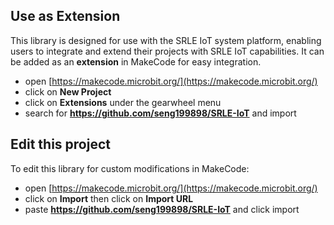 ## Use as Extension

This library is designed for use with the SRLE IoT system platform, enabling users to integrate and extend their projects with SRLE IoT capabilities. It can be added as an **extension** in MakeCode for easy integration.

* open [https://makecode.microbit.org/](https://makecode.microbit.org/)
* click on **New Project**
* click on **Extensions** under the gearwheel menu
* search for **https://github.com/seng199898/SRLE-IoT** and import

## Edit this project

To edit this library for custom modifications in MakeCode:

* open [https://makecode.microbit.org/](https://makecode.microbit.org/)
* click on **Import** then click on **Import URL**
* paste **https://github.com/seng199898/SRLE-IoT** and click import
